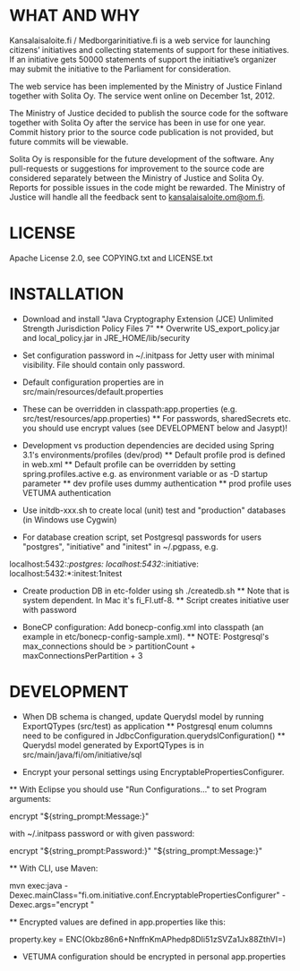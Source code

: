 # WHAT AND WHY

Kansalaisaloite.fi / Medborgarinitiative.fi is a web service for launching citizens’ initiatives and collecting statements of support for these initiatives.  If an initiative gets 50000 statements of support the initiative’s organizer may submit the initiative to the Parliament for consideration.
 
The web service has been implemented by the Ministry of Justice Finland together with Solita Oy. The service went online on December 1st, 2012.

The Ministry of Justice decided to publish the source code for the software together with Solita Oy after the service has been in use for one year.
Commit history prior to the source code publication is not provided, but future commits will be viewable.

Solita Oy is responsible for the future development of the software. Any pull-requests or suggestions for improvement to the source code are considered separately between the Ministry of Justice and Solita Oy. Reports for possible issues in the code might be rewarded. The Ministry of Justice will handle all the feedback sent to kansalaisaloite.om@om.fi.

# LICENSE

Apache License 2.0, see COPYING.txt and LICENSE.txt

# INSTALLATION

* Download and install "Java Cryptography Extension (JCE) Unlimited Strength Jurisdiction Policy Files 7"
** Overwrite US_export_policy.jar and local_policy.jar in JRE_HOME/lib/security

* Set configuration password in ~/.initpass for Jetty user with minimal visibility. File should contain only password.

* Default configuration properties are in src/main/resources/default.properties

* These can be overridden in classpath:app.properties (e.g. src/test/resources/app.properties)
** For passwords, sharedSecrets etc. you should use encrypt values (see DEVELOPMENT below and Jasypt)!

* Development vs production dependencies are decided using Spring 3.1's environments/profiles (dev/prod)
** Default profile prod is defined in web.xml
** Default profile can be overridden by setting spring.profiles.active e.g. as environment variable 
   or as -D startup parameter
** dev profile uses dummy authentication
** prod profile uses VETUMA authentication 

* Use initdb-xxx.sh to create local (unit) test and "production" databases (in Windows use Cygwin)

* For database creation script, set Postgresql passwords for users "postgres", "initiative" and "initest" in  ~/.pgpass, e.g. 

localhost:5432:*:postgres:<superuser password>
localhost:5432:*:initiative:<application user password>
localhost:5432:*:initest:1nitest 

* Create production DB in etc-folder using sh ./createdb.sh <locale> <application user password>
** Note that <locale> is system dependent. In Mac it's fi_FI.utf-8.
** Script creates initiative user with password <application user password> 

* BoneCP configuration: Add bonecp-config.xml into classpath (an example in etc/bonecp-config-sample.xml).
** NOTE: Postgresql's max_connections should be > partitionCount + maxConnectionsPerPartition + 3

# DEVELOPMENT

* When DB schema is changed, update Querydsl model by running ExportQTypes (src/test) as application
** Postgresql enum columns need to be configured in JdbcConfiguration.querydslConfiguration()
** Querydsl model generated by ExportQTypes is in src/main/java/fi/om/initiative/sql

* Encrypt your personal settings using EncryptablePropertiesConfigurer. 

** With Eclipse you should
  use "Run Configurations..." to set Program arguments:

  encrypt "${string_prompt:Message:}"
  
  with ~/.initpass password or with given password: 
  
  encrypt "${string_prompt:Password:}" "${string_prompt:Message:}"

** With CLI, use Maven: 

  mvn exec:java -Dexec.mainClass="fi.om.initiative.conf.EncryptablePropertiesConfigurer" -Dexec.args="encrypt <message-to-be-encrypted>"

** Encrypted values are defined in app.properties like this: 

  property.key = ENC(Okbz86n6+NnffnKmAPhedp8DIi51zSVZa1Jx88ZthVI=)

* VETUMA configuration should be encrypted in personal app.properties
  